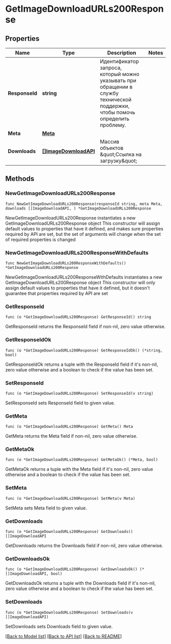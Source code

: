 # GetImageDownloadURLs200Response

## Properties

Name | Type | Description | Notes
------------ | ------------- | ------------- | -------------
**ResponseId** | **string** | Идентификатор запроса, который можно указывать при обращении в службу технической поддержки, чтобы помочь определить проблему. | 
**Meta** | [**Meta**](Meta.md) |  | 
**Downloads** | [**[]ImageDownloadAPI**](ImageDownloadAPI.md) | Массив объектов \&quot;Ссылка на загрузку\&quot; | 

## Methods

### NewGetImageDownloadURLs200Response

`func NewGetImageDownloadURLs200Response(responseId string, meta Meta, downloads []ImageDownloadAPI, ) *GetImageDownloadURLs200Response`

NewGetImageDownloadURLs200Response instantiates a new GetImageDownloadURLs200Response object
This constructor will assign default values to properties that have it defined,
and makes sure properties required by API are set, but the set of arguments
will change when the set of required properties is changed

### NewGetImageDownloadURLs200ResponseWithDefaults

`func NewGetImageDownloadURLs200ResponseWithDefaults() *GetImageDownloadURLs200Response`

NewGetImageDownloadURLs200ResponseWithDefaults instantiates a new GetImageDownloadURLs200Response object
This constructor will only assign default values to properties that have it defined,
but it doesn't guarantee that properties required by API are set

### GetResponseId

`func (o *GetImageDownloadURLs200Response) GetResponseId() string`

GetResponseId returns the ResponseId field if non-nil, zero value otherwise.

### GetResponseIdOk

`func (o *GetImageDownloadURLs200Response) GetResponseIdOk() (*string, bool)`

GetResponseIdOk returns a tuple with the ResponseId field if it's non-nil, zero value otherwise
and a boolean to check if the value has been set.

### SetResponseId

`func (o *GetImageDownloadURLs200Response) SetResponseId(v string)`

SetResponseId sets ResponseId field to given value.


### GetMeta

`func (o *GetImageDownloadURLs200Response) GetMeta() Meta`

GetMeta returns the Meta field if non-nil, zero value otherwise.

### GetMetaOk

`func (o *GetImageDownloadURLs200Response) GetMetaOk() (*Meta, bool)`

GetMetaOk returns a tuple with the Meta field if it's non-nil, zero value otherwise
and a boolean to check if the value has been set.

### SetMeta

`func (o *GetImageDownloadURLs200Response) SetMeta(v Meta)`

SetMeta sets Meta field to given value.


### GetDownloads

`func (o *GetImageDownloadURLs200Response) GetDownloads() []ImageDownloadAPI`

GetDownloads returns the Downloads field if non-nil, zero value otherwise.

### GetDownloadsOk

`func (o *GetImageDownloadURLs200Response) GetDownloadsOk() (*[]ImageDownloadAPI, bool)`

GetDownloadsOk returns a tuple with the Downloads field if it's non-nil, zero value otherwise
and a boolean to check if the value has been set.

### SetDownloads

`func (o *GetImageDownloadURLs200Response) SetDownloads(v []ImageDownloadAPI)`

SetDownloads sets Downloads field to given value.



[[Back to Model list]](../README.md#documentation-for-models) [[Back to API list]](../README.md#documentation-for-api-endpoints) [[Back to README]](../README.md)


